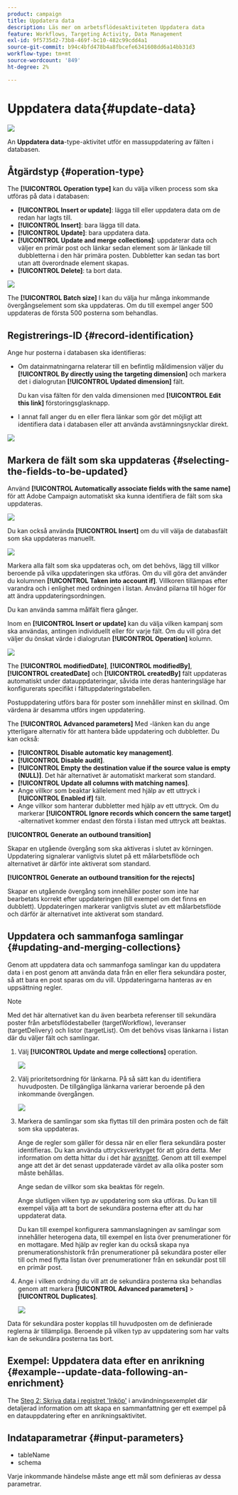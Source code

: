 ```yaml
---
product: campaign
title: Uppdatera data
description: Läs mer om arbetsflödesaktiviteten Uppdatera data
feature: Workflows, Targeting Activity, Data Management
exl-id: 9f5735d2-73b8-469f-bc10-482c99cdd4a1
source-git-commit: b94c4bfd478b4a8fbcefe6341608dd6a14bb31d3
workflow-type: tm+mt
source-wordcount: '849'
ht-degree: 2%

---
```


# Uppdatera data{#update-data}

![](../../assets/common.svg)

An **Uppdatera data**-type-aktivitet utför en massuppdatering av fälten i databasen.

## Åtgärdstyp {#operation-type}

The **[!UICONTROL Operation type]** kan du välja vilken process som ska utföras på data i databasen:

* **[!UICONTROL Insert or update]**: lägga till eller uppdatera data om de redan har lagts till.
* **[!UICONTROL Insert]**: bara lägga till data.
* **[!UICONTROL Update]**: bara uppdatera data.
* **[!UICONTROL Update and merge collections]**: uppdaterar data och väljer en primär post och länkar sedan element som är länkade till dubbletterna i den här primära posten. Dubbletter kan sedan tas bort utan att överordnade element skapas.
* **[!UICONTROL Delete]**: ta bort data.

![](assets/s_advuser_update_data_1.png)

The **[!UICONTROL Batch size]** I kan du välja hur många inkommande övergångselement som ska uppdateras. Om du till exempel anger 500 uppdateras de första 500 posterna som behandlas.

## Registrerings-ID {#record-identification}

Ange hur posterna i databasen ska identifieras:

* Om datainmatningarna relaterar till en befintlig måldimension väljer du **[!UICONTROL By directly using the targeting dimension]** och markera det i dialogrutan **[!UICONTROL Updated dimension]** fält.

   Du kan visa fälten för den valda dimensionen med **[!UICONTROL Edit this link]** förstoringsglasknapp.

* I annat fall anger du en eller flera länkar som gör det möjligt att identifiera data i databasen eller att använda avstämningsnycklar direkt.

![](assets/s_advuser_update_data_2.png)

## Markera de fält som ska uppdateras {#selecting-the-fields-to-be-updated}

Använd **[!UICONTROL Automatically associate fields with the same name]** för att Adobe Campaign automatiskt ska kunna identifiera de fält som ska uppdateras.

![](assets/s_advuser_update_data_3b.png)

Du kan också använda **[!UICONTROL Insert]** om du vill välja de databasfält som ska uppdateras manuellt.

![](assets/s_advuser_update_data_3.png)

Markera alla fält som ska uppdateras och, om det behövs, lägg till villkor beroende på vilka uppdateringen ska utföras. Om du vill göra det använder du kolumnen **[!UICONTROL Taken into account if]**. Villkoren tillämpas efter varandra och i enlighet med ordningen i listan. Använd pilarna till höger för att ändra uppdateringsordningen.

Du kan använda samma målfält flera gånger.

Inom en **[!UICONTROL Insert or update]** kan du välja vilken kampanj som ska användas, antingen individuellt eller för varje fält. Om du vill göra det väljer du önskat värde i dialogrutan **[!UICONTROL Operation]** kolumn.

![](assets/s_advuser_update_data_5.png)

The **[!UICONTROL modifiedDate]**, **[!UICONTROL modifiedBy]**, **[!UICONTROL createdDate]** och **[!UICONTROL createdBy]** fält uppdateras automatiskt under datauppdateringar, såvida inte deras hanteringsläge har konfigurerats specifikt i fältuppdateringstabellen.

Postuppdatering utförs bara för poster som innehåller minst en skillnad. Om värdena är desamma utförs ingen uppdatering.

The **[!UICONTROL Advanced parameters]** Med -länken kan du ange ytterligare alternativ för att hantera både uppdatering och dubbletter. Du kan också:

* **[!UICONTROL Disable automatic key management]**.
* **[!UICONTROL Disable audit]**.
* **[!UICONTROL Empty the destination value if the source value is empty (NULL)]**. Det här alternativet är automatiskt markerat som standard.
* **[!UICONTROL Update all columns with matching names]**.
* Ange villkor som beaktar källelement med hjälp av ett uttryck i **[!UICONTROL Enabled if]** fält.
* Ange villkor som hanterar dubbletter med hjälp av ett uttryck. Om du markerar **[!UICONTROL Ignore records which concern the same target]** -alternativet kommer endast den första i listan med uttryck att beaktas.

**[!UICONTROL Generate an outbound transition]**

Skapar en utgående övergång som ska aktiveras i slutet av körningen. Uppdatering signalerar vanligtvis slutet på ett målarbetsflöde och alternativet är därför inte aktiverat som standard.

**[!UICONTROL Generate an outbound transition for the rejects]**

Skapar en utgående övergång som innehåller poster som inte har bearbetats korrekt efter uppdateringen (till exempel om det finns en dubblett). Uppdateringen markerar vanligtvis slutet av ett målarbetsflöde och därför är alternativet inte aktiverat som standard.

## Uppdatera och sammanfoga samlingar {#updating-and-merging-collections}

Genom att uppdatera data och sammanfoga samlingar kan du uppdatera data i en post genom att använda data från en eller flera sekundära poster, så att bara en post sparas om du vill. Uppdateringarna hanteras av en uppsättning regler.

>[!NOTE]
>
>Med det här alternativet kan du även bearbeta referenser till sekundära poster från arbetsflödestabeller (targetWorkflow), leveranser (targetDelivery) och listor (targetList). Om det behövs visas länkarna i listan där du väljer fält och samlingar.

1. Välj **[!UICONTROL Update and merge collections]** operation.

   ![](assets/update_and_merge_collections1.png)

1. Välj prioritetsordning för länkarna. På så sätt kan du identifiera huvudposten. De tillgängliga länkarna varierar beroende på den inkommande övergången.

   ![](assets/update_and_merge_collections2.png)

1. Markera de samlingar som ska flyttas till den primära posten och de fält som ska uppdateras.

   Ange de regler som gäller för dessa när en eller flera sekundära poster identifieras. Du kan använda uttrycksverktyget för att göra detta. Mer information om detta hittar du i det här [avsnittet](../../platform/using/defining-filter-conditions.md#building-expressions). Genom att till exempel ange att det är det senast uppdaterade värdet av alla olika poster som måste behållas.

   Ange sedan de villkor som ska beaktas för regeln.

   Ange slutligen vilken typ av uppdatering som ska utföras. Du kan till exempel välja att ta bort de sekundära posterna efter att du har uppdaterat data.

   Du kan till exempel konfigurera sammanslagningen av samlingar som innehåller heterogena data, till exempel en lista över prenumerationer för en mottagare. Med hjälp av regler kan du också skapa nya prenumerationshistorik från prenumerationer på sekundära poster eller till och med flytta listan över prenumerationer från en sekundär post till en primär post.

1. Ange i vilken ordning du vill att de sekundära posterna ska behandlas genom att markera **[!UICONTROL Advanced parameters]** > **[!UICONTROL Duplicates]**.

   ![](assets/update_and_merge_collections3.png)

Data för sekundära poster kopplas till huvudposten om de definierade reglerna är tillämpliga. Beroende på vilken typ av uppdatering som har valts kan de sekundära posterna tas bort.

## Exempel: Uppdatera data efter en anrikning {#example--update-data-following-an-enrichment}

The [Steg 2: Skriva data i registret &#39;Inköp&#39;](creating-a-summary-list.md#step-2--writing-enriched-data-to-the--purchases--table) i användningsexemplet där detaljerad information om att skapa en sammanfattning ger ett exempel på en datauppdatering efter en anrikningsaktivitet.

## Indataparametrar {#input-parameters}

* tableName
* schema

Varje inkommande händelse måste ange ett mål som definieras av dessa parametrar.
